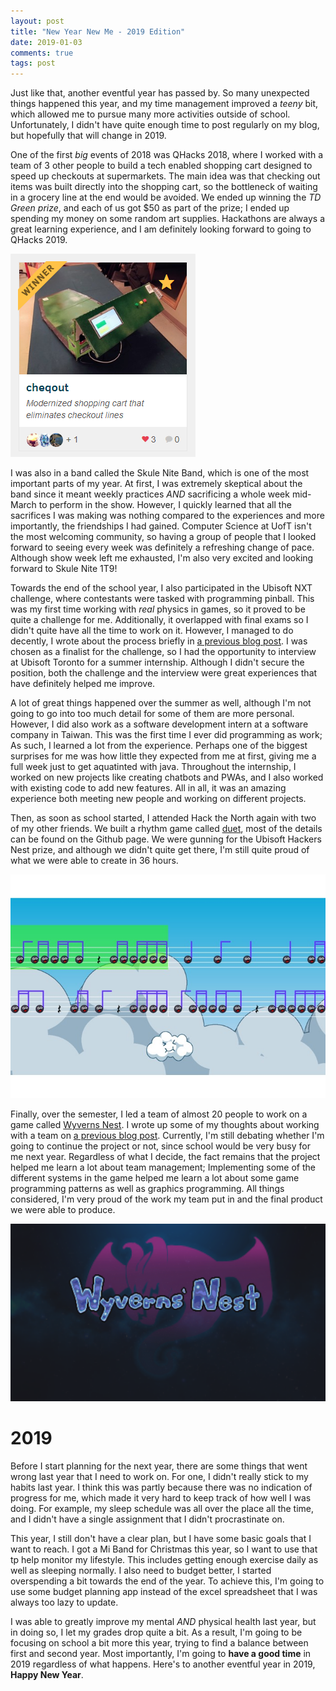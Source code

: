 ```yaml
---
layout: post
title: "New Year New Me - 2019 Edition"
date: 2019-01-03
comments: true
tags: post
---
```


Just like that, another eventful year has passed by. So many unexpected things happened this year, and my time management improved a *teeny* bit, which allowed me to pursue many more activities outside of school. Unfortunately, I didn't have quite enough time to post regularly on my blog, but hopefully that will change in 2019.

One of the first *big* events of 2018 was QHacks 2018, where I worked with a team of 3 other people to build a tech enabled shopping cart designed to speed up checkouts at supermarkets. The main idea was that checking out items was built directly into the shopping cart, so the bottleneck of waiting in a grocery line at the end would be avoided. We ended up winning the *TD Green prize*, and each of us got $50 as part of the prize; I ended up spending my money on some random art supplies. Hackathons are always a great learning experience, and I am definitely looking forward to going to QHacks 2019.

![Cheqout image](/assets/posts/cheqout.png)

I was also in a band called the Skule Nite Band, which is one of the most important parts of my year. At first, I was extremely skeptical about the band since it meant weekly practices *AND* sacrificing a whole week mid-March to perform in the show. However, I quickly learned that all the sacrifices I was making was nothing compared to the experiences and more importantly, the friendships I had gained. Computer Science at UofT isn't the most welcoming community, so having a group of people that I looked forward to seeing every week was definitely a refreshing change of pace. Although show week left me exhausted, I'm also very excited and looking forward to Skule Nite 1T9!

Towards the end of the school year, I also participated in the Ubisoft NXT challenge, where contestants were tasked with programming pinball. This was my first time working with *real* physics in games, so it proved to be quite a challenge for me. Additionally, it overlapped with final exams so I didn't quite have all the time to work on it. However, I managed to do decently, I wrote about the process briefly in [a previous blog post](http://quichi.me/blog/2018/04/22/building-a-custom-physics-engine). I was chosen as a finalist for the challenge, so I had the opportunity to interview at Ubisoft Toronto for a summer internship. Although I didn't secure the position, both the challenge and the interview were great experiences that have definitely helped me improve.

A lot of great things happened over the summer as well, although I'm not going to go into too much detail for some of them are more personal. However, I did also work as a software development intern at a software company in Taiwan. This was the first time I ever did programming as work; As such, I learned a lot from the experience. Perhaps one of the biggest surprises for me was how little they expected from me at first, giving me a full week just to get aquatinted with java. Throughout the internship, I worked on new projects like creating chatbots and PWAs, and I also worked with existing code to add new features. All in all, it was an amazing experience both meeting new people and working on different projects.

Then, as soon as school started, I attended Hack the North again with two of my other friends. We built a rhythm game called [duet](https://github.com/darren-moore/duet), most of the details can be found on the Github page. We were gunning for the Ubisoft Hackers Nest prize, and although we didn't quite get there, I'm still quite proud of what we were able to create in 36 hours.

![Duet image](/assets/posts/duet.jpg)

Finally, over the semester, I led a team of almost 20 people to work on a game called [Wyverns Nest](https://quichi.itch.io/wyverns-nest). I wrote up some of my thoughts about working with a team on [a previous blog post](http://quichi.me/blog/2018/12/20/wyverns-nest-postmortem). Currently, I'm still debating whether I'm going to continue the project or not, since school would be very busy for me next year. Regardless of what I decide, the fact remains that the project helped me learn a lot about team management; Implementing some of the different systems in the game helped me learn a lot about some game programming patterns as well as graphics programming. All things considered, I'm very proud of the work my team put in and the final product we were able to produce.

![Wyverns Nest image](/assets/posts/wyverns_nest.png)

# 2019

Before I start planning for the next year, there are some things that went wrong last year that I need to work on. For one, I didn't really stick to my habits last year. I think this was partly because there was no indication of progress for me, which made it very hard to keep track of how well I was doing. For example, my sleep schedule was all over the place all the time, and I didn't have a single assignment that I didn't procrastinate on.

This year, I still don't have a clear plan, but I have some basic goals that I want to reach. I got a Mi Band for Christmas this year, so I want to use that tp help monitor my lifestyle. This includes getting enough exercise daily as well as sleeping normally. I also need to budget better, I started overspending a bit towards the end of the year. To achieve this, I'm going to use some budget planning app instead of the excel spreadsheet that I was always too lazy to update.

I was able to greatly improve my mental *AND* physical health last year, but in doing so, I let my grades drop quite a bit. As a result, I'm going to be focusing on school a bit more this year, trying to find a balance between first and second year. Most importantly, I'm going to **have a good time** in 2019 regardless of what happens. Here's to another eventful year in 2019, **Happy New Year**.